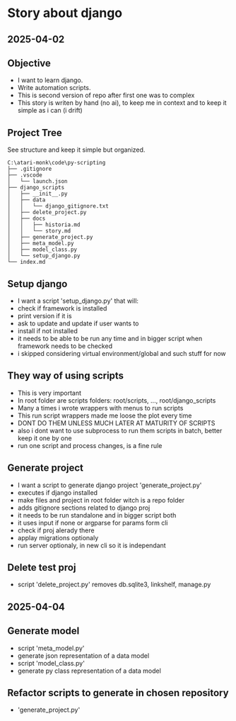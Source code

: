 # Story about django

## 2025-04-02

## Objective

- I want to learn django.
- Write automation scripts.
- This is second version of repo after first one was to complex
- This story is writen by hand (no ai), to keep me in context and to keep it simple as i can (i drift)

## Project Tree

See structure and keep it simple but organized.

```plaintext
C:\atari-monk\code\py-scripting
├── .gitignore
├── .vscode
│   └── launch.json
├── django_scripts
│   ├── __init__.py
│   ├── data
│   │   └── django_gitignore.txt
│   ├── delete_project.py
│   ├── docs
│   │   ├── historia.md
│   │   └── story.md
│   ├── generate_project.py
│   ├── meta_model.py
│   ├── model_class.py
│   └── setup_django.py
└── index.md
```

## Setup django

- I want a script 'setup_django.py' that will:
- check if framework is installed
- print version if it is
- ask to update and update if user wants to
- install if not installed
- it needs to be able to be run any time and in bigger script when framework needs to be checked
- i skipped considering virtual environment/global and such stuff for now

## They way of using scripts

- This is very important
- In root folder are scripts folders: root/scripts, ..., root/django_scripts
- Many a times i wrote wrappers with menus to run scripts
- This run script wrappers made me loose the plot every time
- DONT DO THEM UNLESS MUCH LATER AT MATURITY OF SCRIPTS
- also i dont want to use subprocess to run them scripts in batch, better keep it one by one
- run one script and process changes, is a fine rule

## Generate project

- I want a script to generate django project 'generate_project.py'
- executes if django installed
- make files and project in root folder witch is a repo folder
- adds gitignore sections related to django proj
- it needs to be run standalone and in bigger script both
- it uses input if none or argparse for params form cli
- check if proj alerady there
- applay migrations optionaly
- run server optionaly, in new cli so it is independant

## Delete test proj

- script 'delete_project.py' removes db.sqlite3, linkshelf, manage.py

## 2025-04-04

## Generate model

- script 'meta_model.py'
- generate json representation of a data model
- script 'model_class.py'
- generate py class representation of a data model

## Refactor scripts to generate in chosen repository

- 'generate_project.py'